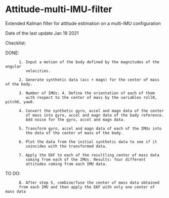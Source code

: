 # Attitude-multi-IMU-filter
Extended Kalman filter for attitude estimation on a multi-IMU configuration


 Date of the last update Jan 19 2021

 Checklist:

 DONE:

          1. Input a motion of the body defined by the magnitudes of the angular
             velocities.

          2. Generate synthetic data (acc + magn) for the center of mass of the body.

          3. Number of IMUs: 4. Define the orientation of each of them 
             with respect to the center of mass by the variables roll0, pitch0, yaw0.

          4. Convert the synthetic gyro, accel and magn data of the center
             of mass into gyro, accel and magn data of the body reference.
             Add noise for the gyro, accel and magn data.

          5. Transform gyro, accel and magn data of each of the IMUs into
             the data of the center of mass of the body.

          6. Plot the data from the initial synthetic data to see if it
             coincides with the transformed data.

          7. Apply the EKF to each of the resultling center of mass data
             coming from each of the IMUs. Results: four different
             attitudes coming from each IMU data.

 TO DO:

          8. After step 5, combine/fuse the center of mass data obtained
          from each IMU and then apply the EKF with only one center of mass data

